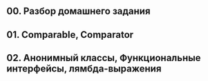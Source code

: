 ## 00. Разбор домашнего задания
## 01. Comparable, Comparator
## 02. Анонимный классы, Функциональные интерфейсы, лямбда-выражения


